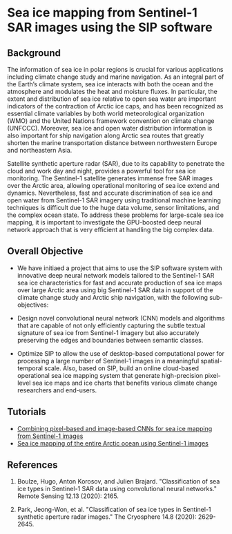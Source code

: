 # Sea ice mapping from Sentinel-1 SAR images using the SIP software

## Background

The information of sea ice in polar regions is crucial for various applications including 
climate change study and marine navigation. As an integral part of the Earth’s climate system, 
sea ice interacts with both the ocean and the atmosphere and modulates the heat and moisture fluxes.
In particular, the extent and distribution of sea ice relative to open sea water are important
indicators of the contraction of Arctic ice caps, and has been recognized as essential climate
variables by both world meteorological organization (WMO) and the United Nations framework
convention on climate change (UNFCCC). Moreover, sea ice and open water distribution
information is also important for ship navigation along Arctic sea routes that greatly shorten the
marine transportation distance between northwestern Europe and northeastern Asia.

Satellite synthetic aperture radar (SAR), due to its capability to penetrate the cloud and work
day and night, provides a powerful tool for sea ice monitoring. The Sentinel-1 satellite generates
immense free SAR images over the Arctic area, allowing operational monitoring of sea ice
extend and dynamics. Nevertheless, fast and accurate discrimination of sea ice and open water
from Sentinel-1 SAR imagery using traditional machine learning techniques is difficult due to the
huge data volume, sensor limitations, and the complex ocean state. To address these problems
for large-scale sea ice mapping, it is important to investigate the GPU-boosted deep neural
network approach that is very efficient at handling the big complex data.

## Overall Objective

  * We have initiaed a project that aims to use the SIP software system with innovative deep neural network models
tailored to the Sentinel-1 SAR sea ice characteristics for fast and accurate production of sea ice
maps over large Arctic area using big Sentinel-1 SAR data in support of the climate change
study and Arctic ship navigation, with the following sub-objectives:

  * Design novel convolutional neural network (CNN) models and algorithms that are capable of not only
efficiently capturing the subtle textual signature of sea ice from Sentinel-1 imagery but also
accurately preserving the edges and boundaries between semantic classes. 

  * Optimize SIP to allow the use of desktop-based computational power for processing a large number of Sentinel-1 images
in a meaningful spatial-temporal scale. Also, based on SIP, build an online cloud-based operational sea ice mapping system
that generate high-precision pixel-level sea ice maps and ice charts that benefits various climate
change researchers and end-users.

## Tutorials

* [Combining pixel-based and image-based CNNs for sea ice mapping from Sentinel-1 images](./combining_pixel_image_sea_ice_sentinel1.md)
* [Sea ice mapping of the entire Arctic ocean using Sentinel-1 images](./entire_Arctic_sea_ice_sentinel1.md)

## References

1. Boulze, Hugo, Anton Korosov, and Julien Brajard. "Classification of sea ice types in Sentinel-1 SAR data using convolutional neural networks." Remote Sensing 12.13 (2020): 2165.

2. Park, Jeong-Won, et al. "Classification of sea ice types in Sentinel-1 synthetic aperture radar images." The Cryosphere 14.8 (2020): 2629-2645.


